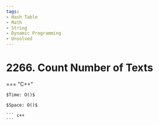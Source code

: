 ```yaml
---
tags:
- Hash Table
- Math
- String
- Dynamic Programming
- Unsolved
---
```



# 2266. Count Number of Texts

=== "C++"

    $Time: O()$

    $Space: O()$

    ``` c++
    ```